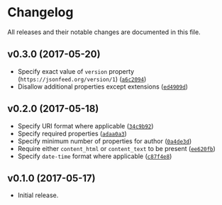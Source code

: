 # Changelog

All releases and their notable changes are documented in this file.

## v0.3.0 (2017-05-20)

- Specify exact value of `version` property (`https://jsonfeed.org/version/1`) ([`a6c2094`](https://github.com/sonicdoe/jsonfeed-schema/commit/a6c2094aaea9644be7dda2dc895cdc14095e9587))
- Disallow additional properties except extensions ([`ed4909d`](https://github.com/sonicdoe/jsonfeed-schema/commit/ed4909dbef122cd2a999492bb23967d29f346bb4))

## v0.2.0 (2017-05-18)

- Specify URI format where applicable ([`34c9b92`](https://github.com/sonicdoe/jsonfeed-schema/commit/34c9b92a6111363e71e7b064d5aab9c202cdcbe7))
- Specify required properties ([`adaa0a3`](https://github.com/sonicdoe/jsonfeed-schema/commit/adaa0a35cef7807320b06a5655bb6e20dc484b8a))
- Specify minimum number of properties for author ([`0a4de3d`](https://github.com/sonicdoe/jsonfeed-schema/commit/0a4de3d076bb226cdf6a42d8d0dc69aac6bab2fb))
- Require either `content_html` or `content_text` to be present ([`ee620fb`](https://github.com/sonicdoe/jsonfeed-schema/commit/ee620fb10378665be27f18000d1c6e7d515733bd))
- Specify `date-time` format where applicable ([`c87f4e8`](https://github.com/sonicdoe/jsonfeed-schema/commit/c87f4e8d597fdfeec95f2773dc4ce6ee84d07890))

## v0.1.0 (2017-05-17)

- Initial release.
